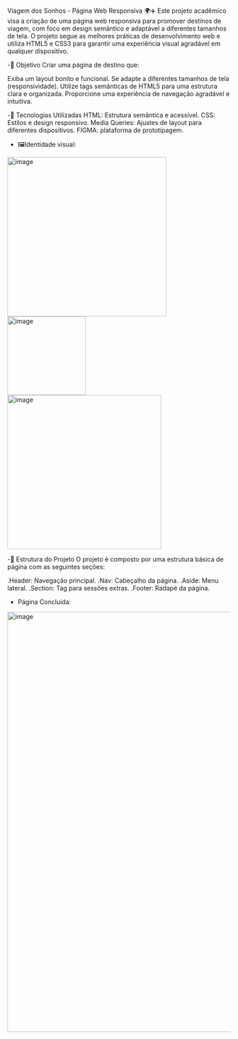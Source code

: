 Viagem dos Sonhos - Página Web Responsiva 🌍✈️
Este projeto acadêmico visa a criação de uma página web responsiva para promover destinos de viagem, com foco em design semântico e adaptável a diferentes tamanhos de tela. O projeto segue as melhores práticas de desenvolvimento web e utiliza HTML5 e CSS3 para garantir uma experiência visual agradável em qualquer dispositivo.

-🚀 Objetivo
Criar uma página de destino que:

Exiba um layout bonito e funcional.
Se adapte a diferentes tamanhos de tela (responsividade).
Utilize tags semânticas de HTML5 para uma estrutura clara e organizada.
Proporcione uma experiência de navegação agradável e intuitiva.

-🔧 Tecnologias Utilizadas
HTML: Estrutura semântica e acessível.
CSS: Estilos e design responsivo.
Media Queries: Ajustes de layout para diferentes dispositivos.
FIGMA: plataforma de prototipagem.

- 🖼️Identidade visual:

<img width="359" alt="image" src="https://github.com/user-attachments/assets/9efc77fb-d28f-4ed9-abef-fc531ba68981" />
<img width="177" alt="image" src="https://github.com/user-attachments/assets/f6b9f846-d739-41ff-afbd-e5afa7abd818" />
<img width="347" alt="image" src="https://github.com/user-attachments/assets/0ae80da6-16c4-4fed-af29-f5d0a5563551" />

-🧩 Estrutura do Projeto
O projeto é composto por uma estrutura básica de página com as seguintes seções:

.Header: Navegação principal.
.Nav: Cabeçalho da página.
.Aside: Menu lateral.
.Section: Tag para sessões extras.
.Footer: Radapé da página.

- Página Concluída:
<img width="946" alt="image" src="https://github.com/user-attachments/assets/763cc7ec-0c8e-4f63-a982-9c0025bc8e8e" />

